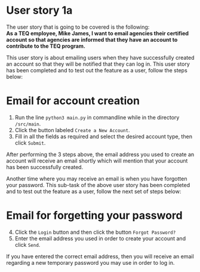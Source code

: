 # User story 1a
The user story that is going to be covered is the following:  
**As a TEQ employee, Mike James, I want to email agencies their certified account so that agencies are informed that they have an account to contribute to the TEQ program.**


This user story is about emailing users when they have successfully created an account so that they will be notified that they can log in. This user story has been completed and to test out the feature as a user, follow the steps below:

# Email for account creation
  1. Run the line `python3 main.py` in commandline while in the directory `/src/main`.
  2. Click the button labeled `Create a New Account`.
  3. Fill in all the fields as required and select the desired account type, then click `Submit`.

After performing the 3 steps above, the email address you used to create an account will receive an email shortly which will mention that your account has been successfully created.


Another time where you may receive an email is when you have forgotten your password. This sub-task of the above user story has been completed and to test out the feature as a user, follow the next set of steps below:

# Email for forgetting your password
  4. Click the `Login` button and then click the button `Forgot Password?`
  5. Enter the email address you used in order to create your account and click `Send`.

If you have entered the correct email address, then you will receive an email regarding a new temporary password you may use in order to log in.
